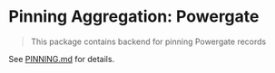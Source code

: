 # Pinning Aggregation: Powergate

> This package contains backend for pinning Powergate records

See [PINNING.md](https://github.com/ceramicnetwork/js-ceramic/blob/develop/docs/PINNING.md) for details.